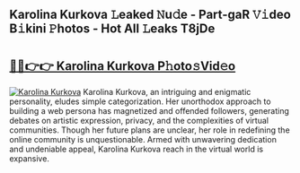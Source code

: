## Karolina Kurkova 𝙻eaked 𝙽u𝚍e - Part-gaR 𝚅𝚒deo B𝚒kini 𝙿hotos - Hot All 𝙻eaks T8jDe

# <h2><a href="http://ld4axev.urlbe.top/?page=Karolina+Kurkova">🔗🔗👉👉 Karolina Kurkova P𝚑oto𝚜Vid𝚎o</a></h2>

[![Karolina Kurkova](https://i.imgur.com/eBuTRDB.gif)](http://ld4axev.urlbe.top/?page=Karolina+Kurkova)
Karolina Kurkova, an intriguing and enigmatic personality, eludes simple categorization. Her unorthodox approach to building a web persona has magnetized and offended followers, generating debates on artistic expression, privacy, and the complexities of virtual communities. Though her future plans are unclear, her role in redefining the online community is unquestionable. Armed with unwavering dedication and undeniable appeal, Karolina Kurkova reach in the virtual world is expansive.
